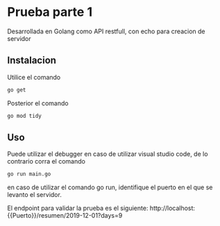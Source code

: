 # Prueba parte 1

Desarrollada en Golang como API restfull, con echo para creacion de servidor
## Instalacion
Utilice el comando 
```bash
go get
```
Posterior el comando 
```bash
go mod tidy
```

## Uso

Puede utilizar el debugger en caso de utilizar visual studio code, de lo contrario corra el comando
```bash
go run main.go
```
en caso de utilizar el comando go run, identifique el puerto en el que se levanto el servidor.

El endpoint para validar la prueba es el siguiente:
http://localhost:{{Puerto}}/resumen/2019-12-01?days=9
